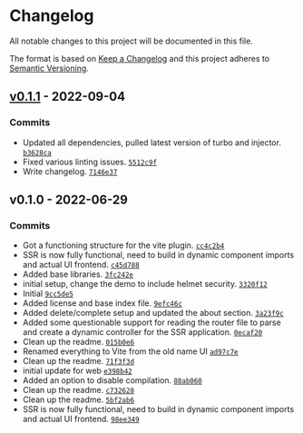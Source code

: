 # Changelog

All notable changes to this project will be documented in this file.

The format is based on [Keep a Changelog](https://keepachangelog.com/en/1.0.0/)
and this project adheres to [Semantic Versioning](https://semver.org/spec/v2.0.0.html).

## [v0.1.1](https://github.com/Symbux/Turbo-Vite/compare/v0.1.0...v0.1.1) - 2022-09-04

### Commits

- Updated all dependencies, pulled latest version of turbo and injector. [`b3628ca`](https://github.com/Symbux/Turbo-Vite/commit/b3628ca56462a62898722645bd66bf7a8764a393)
- Fixed various linting issues. [`5512c9f`](https://github.com/Symbux/Turbo-Vite/commit/5512c9ffeb022cf331605796d483301e046a63f0)
- Write changelog. [`7146e37`](https://github.com/Symbux/Turbo-Vite/commit/7146e3758a8a52ef85bc7f9d24797ec267b0074d)

## v0.1.0 - 2022-06-29

### Commits

- Got a functioning structure for the vite plugin. [`cc4c2b4`](https://github.com/Symbux/Turbo-Vite/commit/cc4c2b46f1397049a4a21497b828543638182e99)
- SSR is now fully functional, need to build in dynamic component imports and actual UI frontend. [`c45d788`](https://github.com/Symbux/Turbo-Vite/commit/c45d788f0259a437f47fe25198d5adcf0ec1521c)
- Added base libraries. [`3fc242e`](https://github.com/Symbux/Turbo-Vite/commit/3fc242ec4e1d3513d8328bcf74c0a8d61ef0c04c)
- initial setup, change the demo to include helmet security. [`3320f12`](https://github.com/Symbux/Turbo-Vite/commit/3320f12321e134c2936ac083e6d7caa4e03c2c2c)
- Initial [`9cc5de5`](https://github.com/Symbux/Turbo-Vite/commit/9cc5de52688bacbbd966baa3af611f8b7e4b2790)
- Added license and base index file. [`9efc46c`](https://github.com/Symbux/Turbo-Vite/commit/9efc46cd86939f263834312f51efba4f195c06c4)
- Added delete/complete setup and updated the about section. [`3a23f9c`](https://github.com/Symbux/Turbo-Vite/commit/3a23f9c26815f18c8a71632b2ab4ede5f084d039)
- Added some questionable support for reading the router file to parse and create a dynamic controller for the SSR application. [`0ecaf20`](https://github.com/Symbux/Turbo-Vite/commit/0ecaf203aa92f1c3953bc44f1611043883e5ac07)
- Clean up the readme. [`015b0e6`](https://github.com/Symbux/Turbo-Vite/commit/015b0e6cb52355cf31c238d9622c97b8cc65ec74)
- Renamed everything to Vite from the old name UI [`ad97c7e`](https://github.com/Symbux/Turbo-Vite/commit/ad97c7e4e8670708b86beb2ddc058cbcceb3ba3d)
- Clean up the readme. [`71f3f3d`](https://github.com/Symbux/Turbo-Vite/commit/71f3f3d10af01e5e2895d8931bc22159d9843174)
- initial update for web [`e398b42`](https://github.com/Symbux/Turbo-Vite/commit/e398b42db6958df7842ecae2b3f7e2bad54b7faa)
- Added an option to disable compilation. [`88ab060`](https://github.com/Symbux/Turbo-Vite/commit/88ab0605d127d9726f4e56f676ef6ae7a67ef5e1)
- Clean up the readme. [`c732628`](https://github.com/Symbux/Turbo-Vite/commit/c7326289cc47878eb117fcdd2cb731ee8c5d3fc6)
- Clean up the readme. [`5bf2ab6`](https://github.com/Symbux/Turbo-Vite/commit/5bf2ab606469bb4fece07e63d515d2564d5a6968)
- SSR is now fully functional, need to build in dynamic component imports and actual UI frontend. [`98ee349`](https://github.com/Symbux/Turbo-Vite/commit/98ee3495a60c142078474e40feb2c3b78dbd7ca5)
